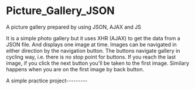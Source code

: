 # Picture_Gallery_JSON
A picture gallery prepared by using JSON, AJAX and JS

It is a simple photo gallery but it uses XHR (AJAX) to get the data from a JSON file.
And displays one image at time.
Images can be navigated in either direction by the navigation button.
The buttons navigate gallery in cycling way, i.e. there is no stop point for buttons.
If you reach the last image, if you click the next button you'll be taken to the first image.
Similary happens when you are on the first image by back button.

A simple practice project---------
